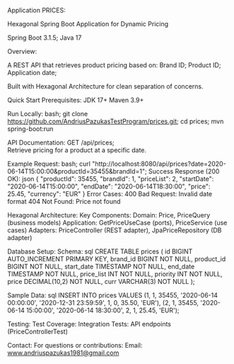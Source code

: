 Application PRICES:

Hexagonal Spring Boot Application for Dynamic Pricing

Spring Boot 3.1.5; 
Java 17

Overview:

A REST API that retrieves product pricing based on:
Brand ID;
Product ID;
Application date;

Built with Hexagonal Architecture for clean separation of concerns.

Quick Start
Prerequisites:
JDK 17+
Maven 3.9+

Run Locally:
  bash;
  git clone https://github.com/AndriusPazukasTestProgram/prices.git;
  cd prices;
  mvn spring-boot:run

API Documentation:
GET /api/prices;   
  Retrieve pricing for a product at a specific date.


Example Request:
   bash;
   curl "http://localhost:8080/api/prices?date=2020-06-14T15:00:00&productId=35455&brandId=1";
   Success Response (200 OK):
json
{
  "productId": 35455,
  "brandId": 1,
  "priceList": 2,
  "startDate": "2020-06-14T15:00:00",
  "endDate": "2020-06-14T18:30:00",
  "price": 25.45,
  "currency": "EUR"
}
Error Cases:
400 Bad Request: Invalid date format
404 Not Found: Price not found

Hexagonal Architecture:
  Key Components:
  Domain:   Price, PriceQuery (business models)
  Application:   GetPriceUseCase (ports), PriceService (use cases)
  Adapters:   PriceController (REST adapter), JpaPriceRepository (DB adapter)

Database Setup:
Schema:
sql
CREATE TABLE prices (
  id BIGINT AUTO_INCREMENT PRIMARY KEY,
  brand_id BIGINT NOT NULL,
  product_id BIGINT NOT NULL,
  start_date TIMESTAMP NOT NULL,
  end_date TIMESTAMP NOT NULL,
  price_list INT NOT NULL,
  priority INT NOT NULL,
  price DECIMAL(10,2) NOT NULL,
  curr VARCHAR(3) NOT NULL
);

Sample Data:
    sql
    INSERT INTO prices VALUES 
(1, 1, 35455, '2020-06-14 00:00:00', '2020-12-31 23:59:59', 1, 0, 35.50, 'EUR'),
(2, 1, 35455, '2020-06-14 15:00:00', '2020-06-14 18:30:00', 2, 1, 25.45, 'EUR');

Testing:
   Test Coverage:
   Integration Tests: API endpoints (PriceControllerTest)


Contact:
  For questions or contributions:
  Email: www.andriuspazukas1981@gmail.com
